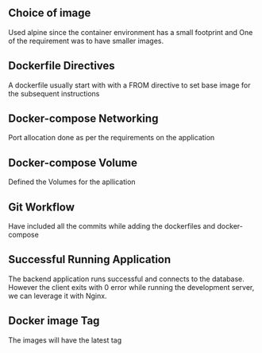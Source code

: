 ## Choice of image

Used alpine since the container environment has a small footprint and One of the requirement was to have smaller images.

## Dockerfile Directives
A dockerfile usually start with with a FROM directive to set base image for the subsequent instructions

## Docker-compose Networking

Port allocation done as per the requirements on the application

## Docker-compose Volume

Defined the Volumes for the apllication

## Git Workflow

Have included all the commits while adding the dockerfiles and docker-compose

## Successful Running Application

The backend application runs successful and connects to the database. However the client exits with 0 error while running the development server, we can leverage it with Nginx.

## Docker image Tag
The images will have the latest tag 
